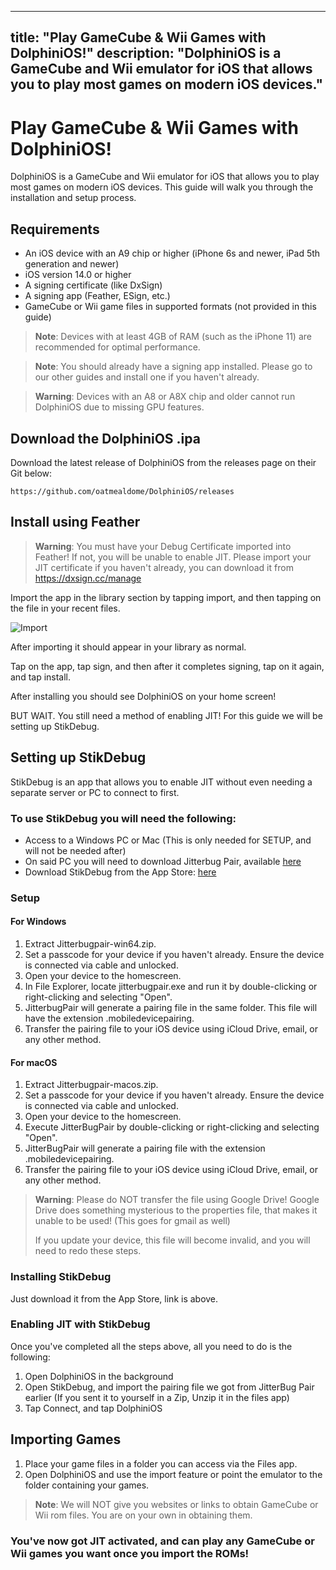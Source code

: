
---
title: "Play GameCube & Wii Games with DolphiniOS!"
description: "DolphiniOS is a GameCube and Wii emulator for iOS that allows you to play most games on modern iOS devices."
---

# Play GameCube & Wii Games with DolphiniOS!

DolphiniOS is a GameCube and Wii emulator for iOS that allows you to play most games on modern iOS devices. This guide will walk you through the installation and setup process.

## Requirements

- An iOS device with an A9 chip or higher (iPhone 6s and newer, iPad 5th generation and newer)
- iOS version 14.0 or higher
- A signing certificate (like DxSign)
- A signing app (Feather, ESign, etc.)
- GameCube or Wii game files in supported formats (not provided in this guide)

> **Note**: Devices with at least 4GB of RAM (such as the iPhone 11) are recommended for optimal performance.

> **Note**: You should already have a signing app installed. Please go to our other guides and install one if you haven't already.

> **Warning**: Devices with an A8 or A8X chip and older cannot run DolphiniOS due to missing GPU features.

## Download the DolphiniOS .ipa

Download the latest release of DolphiniOS from the releases page on their Git below:

```
https://github.com/oatmealdome/DolphiniOS/releases
```

## Install using Feather

> **Warning**: You must have your Debug Certificate imported into Feather! If not, you will be unable to enable JIT.
> Please import your JIT certificate if you haven't already, you can download it from https://dxsign.cc/manage

Import the app in the library section by tapping import, and then tapping on the file in your recent files.

![Import](/images/dolphinios/import.gif)

After importing it should appear in your library as normal.

Tap on the app, tap sign, and then after it completes signing, tap on it again, and tap install.

After installing you should see DolphiniOS on your home screen!

BUT WAIT. You still need a method of enabling JIT! For this guide we will be setting up StikDebug.

## Setting up StikDebug

StikDebug is an app that allows you to enable JIT without even needing a separate server or PC to connect to first.

### To use StikDebug you will need the following:

- Access to a Windows PC or Mac (This is only needed for SETUP, and will not be needed after)
- On said PC you will need to download Jitterbug Pair, available [here](https://github.com/osy/Jitterbug/releases/)
- Download StikDebug from the App Store: [here](https://apps.apple.com/us/app/stikdebug/id6744045754)

### Setup

#### For Windows

1. Extract Jitterbugpair-win64.zip.
2. Set a passcode for your device if you haven't already. Ensure the device is connected via cable and unlocked.
3. Open your device to the homescreen.
4. In File Explorer, locate jitterbugpair.exe and run it by double-clicking or right-clicking and selecting "Open".
5. JitterbugPair will generate a pairing file in the same folder. This file will have the extension .mobiledevicepairing.
6. Transfer the pairing file to your iOS device using iCloud Drive, email, or any other method.

#### For macOS

1. Extract Jitterbugpair-macos.zip.
2. Set a passcode for your device if you haven't already. Ensure the device is connected via cable and unlocked.
3. Open your device to the homescreen.
4. Execute JitterBugPair by double-clicking or right-clicking and selecting "Open".
5. JitterBugPair will generate a pairing file with the extension .mobiledevicepairing.
6. Transfer the pairing file to your iOS device using iCloud Drive, email, or any other method.

> **Warning**: Please do NOT transfer the file using Google Drive! Google Drive does something mysterious to the properties file, that makes it unable to be used! (This goes for gmail as well)
>
> If you update your device, this file will become invalid, and you will need to redo these steps.

### Installing StikDebug

Just download it from the App Store, link is above.

### Enabling JIT with StikDebug

Once you've completed all the steps above, all you need to do is the following:

1. Open DolphiniOS in the background
2. Open StikDebug, and import the pairing file we got from JitterBug Pair earlier (If you sent it to yourself in a Zip, Unzip it in the files app)
3. Tap Connect, and tap DolphiniOS

## Importing Games

1. Place your game files in a folder you can access via the Files app.
2. Open DolphiniOS and use the import feature or point the emulator to the folder containing your games.

> **Note**: We will NOT give you websites or links to obtain GameCube or Wii rom files. You are on your own in obtaining them.

### You've now got JIT activated, and can play any GameCube or Wii games you want once you import the ROMs!

